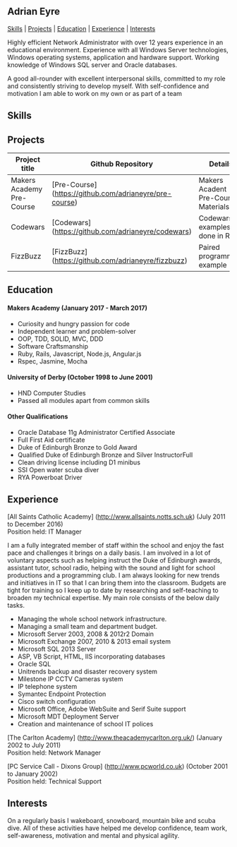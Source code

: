 ## Adrian Eyre

[Skills](#skills) | [Projects](#projects) | [Education](#education) | [Experience](#experience) | [Interests](#interests)

Highly efficient Network Administrator with over 12 years experience in an educational environment. Experience with all Windows Server technologies, Windows operating systems, application and hardware support. Working knowledge of Windows SQL server and Oracle databases. 

A good all-rounder with excellent interpersonal skills, committed to my role and consistently striving to develop myself. With self-confidence and motivation I am able to work on my own or as part of a team

## <a name="skills">Skills</a>

## <a name="projects">Projects</a>
Project title               | Github Repository  						 | Details		
--------------------------- | ------------------------------ | ------------------------
Makers Academy Pre-Course   | [Pre-Course] (https://github.com/adrianeyre/pre-course) | Makers Acadent Pre-Course Materials
Codewars                    | [Codewars] (https://github.com/adrianeyre/codewars)     | Codewars examples done in Ruby
FizzBuzz                    | [FizzBuzz] (https://github.com/adrianeyre/fizzbuzz)     | Paired programming example

## <a name="education">Education</a>

#### Makers Academy (January 2017 - March 2017)

- Curiosity and hungry passion for code
- Independent learner and problem-solver
- OOP, TDD, SOLID, MVC, DDD
- Software Craftsmanship
- Ruby, Rails, Javascript, Node.js, Angular.js
- Rspec, Jasmine, Mocha

#### University of Derby (October 1998 to June 2001)

- HND Computer Studies
- Passed all modules apart from common skills

#### Other Qualifications

- Oracle Database 11g Administrator Certified Associate
- Full First Aid certificate
- Duke of Edinburgh Bronze to Gold Award
- Qualified Duke of Edinburgh Bronze and Silver InstructorFull
- Clean driving license including D1 minibus
- SSI Open water scuba diver
- RYA Powerboat Driver

## <a name="Experience">Experience</a>

[All Saints Catholic Academy] (http://www.allsaints.notts.sch.uk) (July 2011 to December 2016)    
Position held: IT Manager

I am a fully integrated member of staff within the school and enjoy the fast pace and challenges it brings on a daily basis. I am involved in a lot of voluntary aspects such as helping instruct the Duke of Edinburgh awards, assistant tutor, school radio, helping with the sound and light for school productions and a programming club. I am always looking for new trends and initiatives in IT so that I can bring them into the classroom. Budgets are tight for training so I keep up to date by researching and self-teaching to broaden my technical expertise. My main role consists of the below daily tasks.

- Managing the whole school network infrastructure.
- Managing a small team and department budget.
- Microsoft Server 2003, 2008 & 2012r2 Domain
- Microsoft Exchange 2007, 2010 & 2013 email system
- Microsoft SQL 2013 Server
- ASP, VB Script, HTML, IIS incorporating databases
- Oracle SQL
- Unitrends backup and disaster recovery system
- Milestone IP CCTV Cameras system
- IP telephone system
- Symantec Endpoint Protection
- Cisco switch configuration
- Microsoft Office, Adobe WebSuite and Serif Suite support
- Microsoft MDT Deployment Server
- Creation and maintenance of school IT polices

[The Carlton Academy] (http://www.theacademycarlton.org.uk/) (January 2002 to July 2011)   
Position held: Network Manager

[PC Service Call - Dixons Group] (http://www.pcworld.co.uk) (October 2001 to January 2002)<br>
Position held: Technical Support

## <a name="interests">Interests</a>

On a regularly basis I wakeboard, snowboard, mountain bike and scuba dive. All of these activities have helped me develop confidence, team work, self-awareness, motivation and mental and physical agility.
